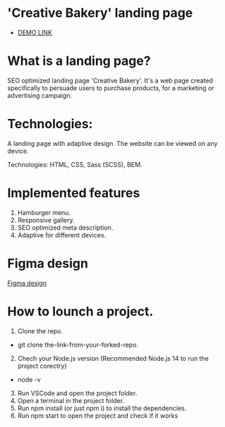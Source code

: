 # 'Creative Bakery' landing page
- [DEMO LINK](https://vladyslava-buzova.github.io/backery-lending/)

# What is a landing page?
SEO optimized landing page 'Creative Bakery'.
It's a web page created specifically to persuade users to purchase products, for a marketing or advertising campaign.

# Technologies:
A landing page with adaptive design.
The website can be viewed on any device.

Technologies: HTML, CSS, Sass (SCSS), BEM.

# Implemented features
1. Hamburger menu.
2. Responsive gallery.
3. SEO optimized meta description.
4. Adaptive for different devices.

# Figma design
[Figma design](https://www.figma.com/file/ANOsJBeDuOrWiXqUBKkGut/Bakerlab_FE-students-(Copy)?t=tgq6EwzVBfYfbjQ6-0)

# How to lounch a project.
1. Clone the repo.
  - git clone the-link-from-your-forked-repo.
2. Chech your Node.js version (Recommended Node.js 14 to run the project corectry)
  - node -v
3. Run VSCode and open the project folder.
4. Open a terminal in the project folder.
5. Run npm install (or just npm i) to install the dependencies.
6. Run npm start to open the project and check if it works
